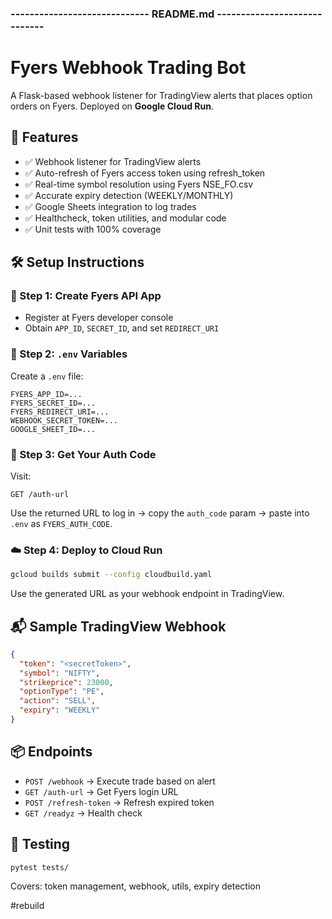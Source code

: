 ### ----------------------------- README.md -----------------------------
# Fyers Webhook Trading Bot

A Flask-based webhook listener for TradingView alerts that places option orders on Fyers.
Deployed on **Google Cloud Run**.

## 🚀 Features
- ✅ Webhook listener for TradingView alerts
- ✅ Auto-refresh of Fyers access token using refresh_token
- ✅ Real-time symbol resolution using Fyers NSE_FO.csv
- ✅ Accurate expiry detection (WEEKLY/MONTHLY)
- ✅ Google Sheets integration to log trades
- ✅ Healthcheck, token utilities, and modular code
- ✅ Unit tests with 100% coverage

## 🛠 Setup Instructions

### 🔑 Step 1: Create Fyers API App
- Register at Fyers developer console
- Obtain `APP_ID`, `SECRET_ID`, and set `REDIRECT_URI`

### 🔐 Step 2: `.env` Variables
Create a `.env` file:
```
FYERS_APP_ID=...
FYERS_SECRET_ID=...
FYERS_REDIRECT_URI=...
WEBHOOK_SECRET_TOKEN=...
GOOGLE_SHEET_ID=...
```

### 🔁 Step 3: Get Your Auth Code
Visit:
```
GET /auth-url
```
Use the returned URL to log in → copy the `auth_code` param → paste into `.env` as `FYERS_AUTH_CODE`.

### ☁️ Step 4: Deploy to Cloud Run
```bash
gcloud builds submit --config cloudbuild.yaml
```
Use the generated URL as your webhook endpoint in TradingView.

## 📬 Sample TradingView Webhook
```json
{
  "token": "<secretToken>",
  "symbol": "NIFTY", 
  "strikeprice": 23000,
  "optionType": "PE",
  "action": "SELL",
  "expiry": "WEEKLY"
}
```

## 📦 Endpoints
- `POST /webhook` → Execute trade based on alert
- `GET /auth-url` → Get Fyers login URL
- `POST /refresh-token` → Refresh expired token
- `GET /readyz` → Health check

## 🧪 Testing
```bash
pytest tests/
```
Covers: token management, webhook, utils, expiry detection

#rebuild